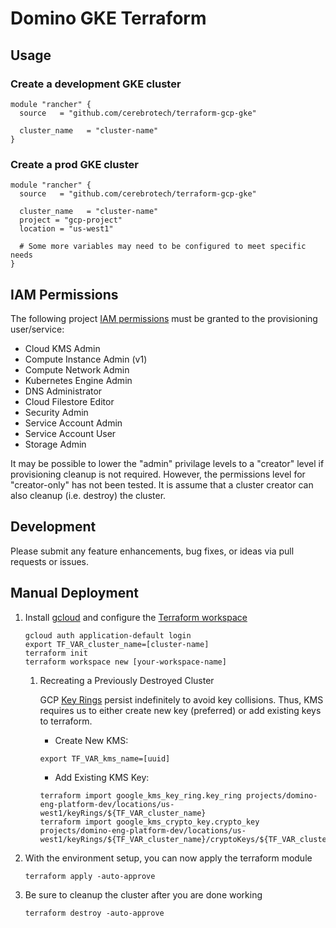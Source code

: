# Domino GKE Terraform

## Usage

### Create a development GKE cluster
```hcl
module "rancher" {
  source   = "github.com/cerebrotech/terraform-gcp-gke"

  cluster_name   = "cluster-name"
}
```

### Create a prod GKE cluster
```hcl
module "rancher" {
  source   = "github.com/cerebrotech/terraform-gcp-gke"

  cluster_name   = "cluster-name"
  project = "gcp-project"
  location = "us-west1"
  
  # Some more variables may need to be configured to meet specific needs
}
```

## IAM Permissions
The following project [IAM permissions](https://console.cloud.google.com/iam-admin/iam) must be granted to the provisioning user/service:
- Cloud KMS Admin
- Compute Instance Admin (v1)
- Compute Network Admin
- Kubernetes Engine Admin
- DNS Administrator
- Cloud Filestore Editor
- Security Admin
- Service Account Admin
- Service Account User
- Storage Admin

It may be possible to lower the "admin" privilage levels to a "creator" level if provisioning cleanup is not required. However, the permissions level for "creator-only" has not been tested. It is assume that a cluster creator can also cleanup (i.e. destroy) the cluster.

## Development

Please submit any feature enhancements, bug fixes, or ideas via pull requests or issues.

## Manual Deployment
1. Install [gcloud](https://cloud.google.com/sdk/docs/quickstarts) and configure the [Terraform workspace](https://www.terraform.io/docs/state/workspaces.html)
    ```
    gcloud auth application-default login
    export TF_VAR_cluster_name=[cluster-name]
    terraform init
    terraform workspace new [your-workspace-name]
    ```
    
    1. Recreating a Previously Destroyed Cluster
        
        GCP [Key Rings](https://cloud.google.com/kms/docs/creating-keys) persist indefinitely to avoid key collisions. 
        Thus, KMS requires us to either create new key (preferred) or add existing keys to terraform.
        * Create New KMS:
        ```
        export TF_VAR_kms_name=[uuid]
        ```
 
        * Add Existing KMS Key:
        ```
        terraform import google_kms_key_ring.key_ring projects/domino-eng-platform-dev/locations/us-west1/keyRings/${TF_VAR_cluster_name}
        terraform import google_kms_crypto_key.crypto_key projects/domino-eng-platform-dev/locations/us-west1/keyRings/${TF_VAR_cluster_name}/cryptoKeys/${TF_VAR_cluster_name}
        ```

1. With the environment setup, you can now apply the terraform module
    ```
    terraform apply -auto-approve
    ```

1. Be sure to cleanup the cluster after you are done working
    ```
    terraform destroy -auto-approve
    ```
